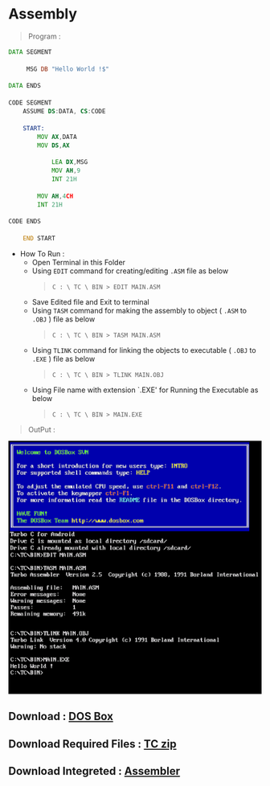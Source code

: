 # Assembly

> Program :

```asm
DATA SEGMENT

     MSG DB "Hello World !$"
     
DATA ENDS

CODE SEGMENT  
    ASSUME DS:DATA, CS:CODE
    
    START:
        MOV AX,DATA
        MOV DS,AX
        
            LEA DX,MSG
            MOV AH,9
            INT 21H
        
        MOV AH,4CH
        INT 21H
        
CODE ENDS

    END START
```

* How To Run :   
   * Open Terminal in this Folder
   * Using `EDIT` command for creating/editing `.ASM` file as below
      > `C : \ TC \ BIN > EDIT MAIN.ASM`
   * Save Edited file and Exit to terminal
   * Using `TASM` command for making the assembly to object ( `.ASM` to `.OBJ` ) file as below
      > `C : \ TC \ BIN > TASM MAIN.ASM`
   * Using `TLINK` command for linking the objects to executable ( `.OBJ` to `.EXE` ) file as below
      > `C : \ TC \ BIN > TLINK MAIN.OBJ`
   * Using File name with extension `.EXE' for Running the Executable as below
      > `C : \ TC \ BIN > MAIN.EXE`

> OutPut :

![Output](output.png)

## Download : [DOS Box](DOS%20Box_1.1.1.apk?raw=true)
## Download Required Files : [TC zip](TC.zip?raw=true)
## Download Integreted : [Assembler](Assembler_2.0.apk?raw=true)

